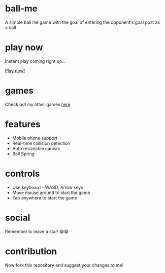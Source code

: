 # ball-me
A simple ball me game with the goal of entering the opponent's goal post as a ball

# play now
Instant play coming right up...

[Play now!](https://goaltosin.github.io/ball-me/)

# games
Check out my other games [here](https://github.com/goalTosin?tab=repositories)

# features
- Mobile phone support 
- Real-time collision detection
- Auto resizeable canvas
- Ball Spring

# controls
- Use keyboard - WASD, Arrow keys
- Move mouse around to start the game
- Tap anywhere to start the game

# social
Remember to leave a star! 😁😁

# contribution
Now fork this repository and suggest your changes to me!